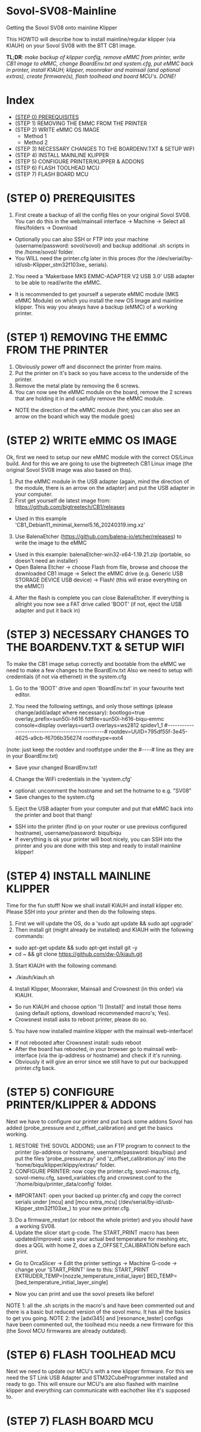 # Sovol-SV08-Mainline
Getting the Sovol SV08 onto mainline Klipper

This HOWTO will describe how to install mainline/regular klipper (via KIAUH) on your Sovol SV08 with the BTT CB1 image.


**TL;DR**: _make backup of klipper config, remove eMMC from printer, write CB1 image to eMMC, change BoardEnv.txt and system.cfg, put eMMC back in printer, install KIAUH; klipper, moonraker and mainsail (and optional extras), create firmware(s), flash toolhead and board MCU's. DONE!_

# Index
- [(STEP 0) PREREQUISITES](#step-0-prerequisites)
- (STEP 1) REMOVING THE EMMC FROM THE PRINTER
- (STEP 2) WRITE eMMC OS IMAGE
  - Method 1
  - Method 2
- (STEP 3) NECESSARY CHANGES TO THE BOARDENV.TXT & SETUP WIFI
- (STEP 4) INSTALL MAINLINE KLIPPER
- (STEP 5) CONFIGURE PRINTER/KLIPPER & ADDONS
- (STEP 6) FLASH TOOLHEAD MCU
- (STEP 7) FLASH BOARD MCU


# (STEP 0) PREREQUISITES
1. First create a backup of all the config files on your original Sovol SV08. You can do this in the web/mainsail interface -> Machine -> Select all files/folders -> Download
  - Optionally you can also SSH or FTP into your machine (username/password: sovol/sovol) and backup additional .sh scripts in the /home/sovol/ folder.
  - You WILL need the printer.cfg later in this proces (for the /dev/serial/by-id/usb-Klipper_stm32f103xe_ serials).

2. You need a 'Makerbase MKS EMMC-ADAPTER V2 USB 3.0' USB adapter to be able to read/write the eMMC.
  - It is recommended to get yourself a seperate eMMC module (MKS eMMC Module) on which you install the new OS Image and mainline klipper. This way you always have a backup (eMMC) of a working printer.



# (STEP 1) REMOVING THE EMMC FROM THE PRINTER
1. Obviously power off and disconnect the printer from mains.
2. Put the printer on it's back so you have access to the underside of the printer.
3. Remove the metal plate by removing the 6 screws.
4. You can now see the eMMC module on the board, remove the 2 screws that are holding it in and caefully remove the eMMC module.
- NOTE the direction of the eMMC module (hint; you can also see an arrow on the board which way the module goes)



# (STEP 2) WRITE eMMC OS IMAGE
Ok, first we need to setup our new eMMC module with the correct OS/Linux build. And for this we are going to use the bigtreetech CB1 Linux image (the original Sovol SV08 image was also based on this).

1. Put the eMMC module in the USB adapter (again, mind the direction of the module, there is an arrow on the adapter) and put the USB adapter in your computer.
2. First get yourself de latest image from: https://github.com/bigtreetech/CB1/releases
  - Used in this example 'CB1_Debian11_minimal_kernel5.16_20240319.img.xz'

3. Use BalenaEtcher (https://github.com/balena-io/etcher/releases) to write the image to the eMMC
  - Used in this example: balenaEtcher-win32-x64-1.19.21.zip (portable, so doesn't need an installer)
  - Open Balena Etcher -> choose Flash from file, browse and choose the downloaded CB1 image -> Select the eMMC drive (e.g. Generic USB STORAGE DEVICE USB device) -> Flash! (this will erase everything on the eMMC!)

4. After the flash is complete you can close BalenaEtcher. If everything is allright you now see a FAT drive called 'BOOT' (if not, eject the USB adapter and put it back in)



# (STEP 3) NECESSARY CHANGES TO THE BOARDENV.TXT & SETUP WIFI
To make the CB1 image setup correctly and bootable from the eMMC we need to make a few changes to the BoardEnv.txt
Also we need to setup wifi credentials (if not via ethernet) in the system.cfg

1. Go to the 'BOOT' drive and open 'BoardEnv.txt' in your favourite text editor.

2. You need the following settings, and only those settings (please change/add/adapt where necessary):
bootlogo=true
overlay_prefix=sun50i-h616
fdtfile=sun50i-h616-biqu-emmc
console=display
overlays=uart3
overlays=ws2812 spidev1_1
#------------------------------------------------#
rootdev=UUID=795df55f-3e45-4625-a9cb-f6706b356274
rootfstype=ext4

(note: just keep the rootdev and rootfstype under the #----# line as they are in your BoardEnv.txt)
  - Save your changed BoardEnv.txt!

4. Change the WiFi credentials in the 'system.cfg'
  - optional: uncomment the hostname and set the hotname to e.g. "SV08"
  - Save changes to the system.cfg

5. Eject the USB adapter from your computer and put that eMMC back into the printer and boot that thang!
  - SSH into the printer (find ip on your router or use previous configured hostname), username/password: biqu/biqu
  - If everything is ok your printer will boot nicely, you can SSH into the printer and you are done with this step and ready to install mainline klipper!



# (STEP 4) INSTALL MAINLINE KLIPPER
Time for the fun stuff! Now we shall install KIAUH and install klipper etc.
Please SSH into your printer and then do the following steps.

1. First we will update the OS, do a 'sudo apt update && sudo apt upgrade'
2. Then install git (might already be installed) and KIAUH with the following commands:
  - sudo apt-get update && sudo apt-get install git -y
  - cd ~ && git clone https://github.com/dw-0/kiauh.git

3. Start KIAUH with the following command:
  - ./kiauh/kiauh.sh

4. Install Klipper, Moonraker, Mainsail and Crowsnest (in this order) via KIAUH.
  - So run KIAUH and choose option '1) [Install]' and install those items (using default options, download recommended macro's; Yes).
  - Crowsnest install asks to reboot printer, please do so.

5. You have now installed mainline klipper with the mainsail web-interface!
  - If not rebooted after Crowsnest install: sudo reboot
  - After the board has rebooted, in your browser go to mainsail web-interface (via the ip-address or hostname) and check if it's running.
  - Obviously it will give an error since we still have to put our backupped printer.cfg back.



# (STEP 5) CONFIGURE PRINTER/KLIPPER & ADDONS
Next we have to configure our printer and put back some addons Sovol has added (probe_pressure and z_offset_calibration) and get the basics working.

1. RESTORE THE SOVOL ADDONS; use an FTP program to connect to the printer (ip-address or hostname, username/password: biqu/biqu) and put the files 'probe_pressure.py' and 'z_offset_calibration.py' into the 'home/biqu/klipper/klippy/extras/' folder.
2. CONFIGURE PRINTER: now copy the printer.cfg, sovol-macros.cfg, sovol-menu.cfg, saved_variables.cfg and crowsnest.conf to the '/home/biqu/printer_data/config' folder.
- IMPORTANT: open your backed up printer.cfg and copy the correct serials under [mcu] and [mcu extra_mcu] (/dev/serial/by-id/usb-Klipper_stm32f103xe_) to your new printer.cfg.

3. Do a firmware_restart (or reboot the whole printer) and you should have a working SV08.
4. Update the slicer start g-code. The START_PRINT macro has been updated/improved: uses your actual bed temperature for meshing etc, does a QGL with home Z, does a Z_OFFSET_CALIBRATION before each print.
  - Go to OrcaSlicer -> Edit the printer settings -> Machine G-code -> change your 'START_PRINT' line to this: START_PRINT EXTRUDER_TEMP=[nozzle_temperature_initial_layer] BED_TEMP=[bed_temperature_initial_layer_single]

  - Now you can print and use the sovol presets like before!

NOTE 1: all the .sh scripts in the macro's and have been commented out and there is a basic but reduced version of the sovol menu. It has all the basics to get you going.
NOTE 2: the [adxl345] and [resonance_tester] configs have been commented out, the toolhead mcu needs a new firmware for this (the Sovol MCU firmwares are already outdated).



# (STEP 6) FLASH TOOLHEAD MCU
Next we need to update our MCU's with a new klipper firmware. For this we need the ST Link USB Adapter and STM32CubeProgrammer installed and ready to go.
This will ensure our MCU's are also flashed with mainline klipper and everything can communicate with eachother like it's supposed to.


# (STEP 7) FLASH BOARD MCU
